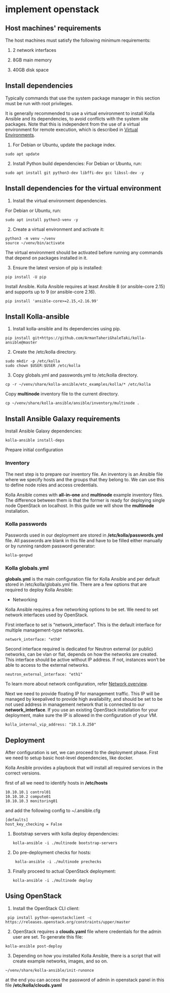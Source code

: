 # implement openstack 

## Host machines' requirements
The host machines must satisfy the following minimum requirements:

1. 2 network interfaces

2. 8GB main memory

3. 40GB disk space

## Install dependencies
Typically commands that use the system package manager in this section must be run with root privileges.

It is generally recommended to use a virtual environment to install Kolla Ansible and its dependencies, to avoid conflicts with the system site packages. Note that this is independent from the use of a virtual environment for remote execution, which is described in [Virtual Environments](https://docs.openstack.org/kolla-ansible/latest/user/virtual-environments.html).   
1. For Debian or Ubuntu, update the package index.

```
sudo apt update
```
2. Install Python build dependencies:
For Debian or Ubuntu, run:  
```
sudo apt install git python3-dev libffi-dev gcc libssl-dev -y 
```
## Install dependencies for the virtual environment

1. Install the virtual environment dependencies.

For Debian or Ubuntu, run:
```
sudo apt install python3-venv -y 
```

2. Create a virtual environment and activate it:

```
python3 -m venv ~/venv
source ~/venv/bin/activate 
```

The virtual environment should be activated before running any commands that depend on packages installed in it.

3. Ensure the latest version of pip is installed:

```
pip install -U pip
```
Install Ansible. Kolla Ansible requires at least Ansible 8 (or ansible-core 2.15) and supports up to 9 (or ansible-core 2.16).
```
pip install 'ansible-core>=2.15,<2.16.99'
```
## Install Kolla-ansible

1. Install kolla-ansible and its dependencies using pip.
```
pip install git+https://github.com/ArmanTaheriGhaleTaki/kolla-ansible@master
```  
2. Create the /etc/kolla directory.
```
sudo mkdir -p /etc/kolla
sudo chown $USER:$USER /etc/kolla
```
3. Copy globals.yml and passwords.yml to /etc/kolla directory.
```
cp -r ~/venv/share/kolla-ansible/etc_examples/kolla/* /etc/kolla
```
Copy  **multinode** inventory file to the current directory.
```
cp ~/venv/share/kolla-ansible/ansible/inventory/multinode .
```


## Install Ansible Galaxy requirements

Install Ansible Galaxy dependencies:
```
kolla-ansible install-deps
```
Prepare initial configuration

### Inventory
The next step is to prepare our inventory file. An inventory is an Ansible file where we specify hosts and the groups that they belong to. We can use this to define node roles and access credentials.

Kolla Ansible comes with **all-in-one** and **multinode** example inventory files. The difference between them is that the former is ready for deploying single node OpenStack on localhost. In this guide we will show the **multinode** installation.

### Kolla passwords
Passwords used in our deployment are stored in **/etc/kolla/passwords.yml** file. All passwords are blank in this file and have to be filled either manually or by running random password generator:
```
kolla-genpwd
```
### Kolla globals.yml

**globals.yml** is the main configuration file for Kolla Ansible and per default stored in /etc/kolla/globals.yml file. There are a few options that are required to deploy Kolla Ansible:

 - Networking

Kolla Ansible requires a few networking options to be set. We need to set network interfaces used by OpenStack.

First interface to set is “network_interface”. This is the default interface for multiple management-type networks.

    network_interface: "eth0"

Second interface required is dedicated for Neutron external (or public) networks, can be vlan or flat, depends on how the networks are created. This interface should be active without IP address. If not, instances won’t be able to access to the external networks.

    neutron_external_interface: "eth1"

To learn more about network configuration, refer [Network overview](https://docs.openstack.org/kolla-ansible/latest/admin/production-architecture-guide.html#network-configuration).

Next we need to provide floating IP for management traffic. This IP will be managed by keepalived to provide high availability, and should be set to be not used address in management network that is connected to our **network_interface**. If you use an existing OpenStack installation for your deployment, make sure the IP is allowed in the configuration of your VM.

    kolla_internal_vip_address: "10.1.0.250"

## Deployment
After configuration is set, we can proceed to the deployment phase. First we need to setup basic host-level dependencies, like docker.

Kolla Ansible provides a playbook that will install all required services in the correct versions.

first of all we need to identify hosts in **/etc/hosts**
```
10.10.10.1 control01
10.10.10.2 compute01
10.10.10.3 monitoring01
```
and add the following config  to ~/.ansible.cfg
```
[defaults]
host_key_checking = False
```
1. Bootstrap servers with kolla deploy dependencies:

    ```
    kolla-ansible -i ./multinode bootstrap-servers
    ```

2. Do pre-deployment checks for hosts:

   ```
    kolla-ansible -i ./multinode prechecks
    ```
3. Finally proceed to actual OpenStack deployment:

    ```
    kolla-ansible -i ./multinode deploy
    ```

## Using OpenStack

1. Install the OpenStack CLI client:

```
 pip install python-openstackclient -c https://releases.openstack.org/constraints/upper/master
```
2. OpenStack requires a  **clouds.yaml**  file where credentials for the admin user are set. To generate this file:
```
kolla-ansible post-deploy
```
3. Depending on how you installed Kolla Ansible, there is a script that will create example networks, images, and so on.
```
~/venv/share/kolla-ansible/init-runonce
```
at the end you can access the password of admin in  openstack panel in this file **/etc/kolla/clouds.yaml**
